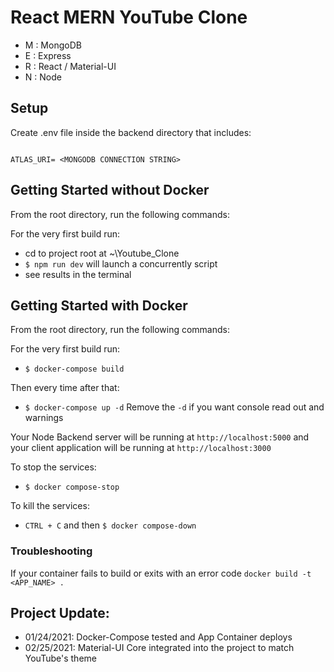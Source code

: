 # React MERN YouTube Clone

- M : MongoDB
- E : Express
- R : React / Material-UI
- N : Node

## Setup

Create .env file inside the backend directory that includes:

```

ATLAS_URI= <MONGODB CONNECTION STRING>

```

## Getting Started without Docker

From the root directory, run the following commands:

For the very first build run:

- cd to project root at ~\Youtube_Clone
- `$ npm run dev` will launch a concurrently script
- see results in the terminal

## Getting Started with Docker

From the root directory, run the following commands:

For the very first build run:

- `$ docker-compose build`

Then every time after that:

- `$ docker-compose up -d`
  Remove the `-d` if you want console read out and warnings

Your Node Backend server will be running at `http://localhost:5000` and your client application will be running at `http://localhost:3000`

To stop the services:

- `$ docker compose-stop`

To kill the services:

- `CTRL + C` and then `$ docker compose-down`

### Troubleshooting

If your container fails to build or exits with an error code
`docker build -t <APP_NAME> .`

## Project Update:

- 01/24/2021: Docker-Compose tested and App Container deploys
- 02/25/2021: Material-UI Core integrated into the project to match YouTube's theme
